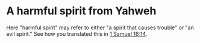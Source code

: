 # A harmful spirit from Yahweh

Here "harmful spirit" may refer to either "a spirit that causes trouble" or "an evil spirit." See how you translated this in [1 Samuel 16:14](../16/14.md).

